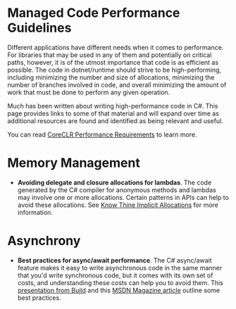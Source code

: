 Managed Code Performance Guidelines
===================================

Different applications have different needs when it comes to performance.  For libraries that may be used in any of them and potentially on critical paths, however, it is of the utmost importance that code is as efficient as possible.  The code in dotnet/runtime should strive to be high-performing, including minimizing the number and size of allocations, minimizing the number of branches involved in code, and overall minimizing the amount of work that must be done to perform any given operation.

Much has been written about writing high-performance code in C#.  This page provides links to some of that material and will expand over time as additional resources are found and identified as being relevant and useful.

You can read [CoreCLR Performance Requirements](/docs/project/performance-guidelines.md) to learn more.

# Memory Management

* **Avoiding delegate and closure allocations for lambdas**.  The code generated by the C# compiler for anonymous methods and lambdas may involve one or more allocations.  Certain patterns in APIs can help to avoid these allocations.  See [Know Thine Implicit Allocations](https://devblogs.microsoft.com/pfxteam/know-thine-implicit-allocations/) for more information.

# Asynchrony

* **Best practices for async/await performance**.  The C# async/await feature makes it easy to write asynchronous code in the same manner that you'd write synchronous code, but it comes with its own set of costs, and understanding these costs can help you to avoid them.  This [presentation from Build](http://channel9.msdn.com/Events/BUILD/BUILD2011/TOOL-829T) and this [MSDN Magazine article](http://msdn.microsoft.com/en-us/magazine/hh456402.aspx) outline some best practices.
